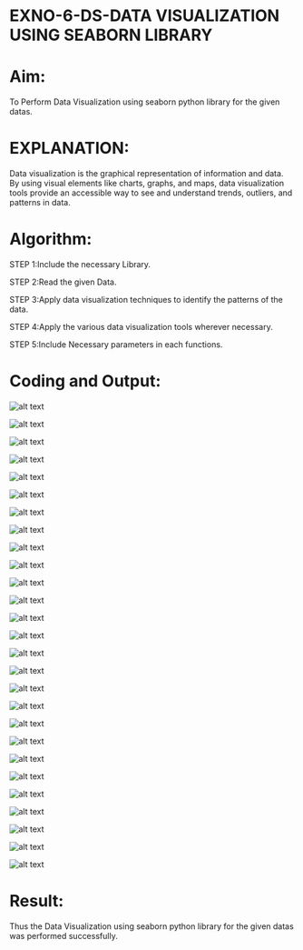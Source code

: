 # EXNO-6-DS-DATA VISUALIZATION USING SEABORN LIBRARY

# Aim:
  To Perform Data Visualization using seaborn python library for the given datas.

# EXPLANATION:
Data visualization is the graphical representation of information and data. By using visual elements like charts, graphs, and maps, data visualization tools provide an accessible way to see and understand trends, outliers, and patterns in data.

# Algorithm:
STEP 1:Include the necessary Library.

STEP 2:Read the given Data.

STEP 3:Apply data visualization techniques to identify the patterns of the data.

STEP 4:Apply the various data visualization tools wherever necessary.

STEP 5:Include Necessary parameters in each functions.

# Coding and Output:

 ![alt text](<Screenshot 2025-05-07 155028.png>)

![alt text](<Screenshot 2025-05-07 155038.png>)

![alt text](<Screenshot 2025-05-07 155047.png>)

![alt text](<Screenshot 2025-05-07 155107.png>)

![alt text](<Screenshot 2025-05-07 155146.png>)

![alt text](<Screenshot 2025-05-07 155155.png>)

![alt text](<Screenshot 2025-05-07 155204.png>)

![alt text](<Screenshot 2025-05-07 155211.png>)

![alt text](<Screenshot 2025-05-07 155220.png>)

![alt text](<Screenshot 2025-05-07 155229.png>)

![alt text](<Screenshot 2025-05-07 155236.png>)

![alt text](<Screenshot 2025-05-07 155241.png>)

![alt text](<Screenshot 2025-05-07 155247.png>)

![alt text](<Screenshot 2025-05-07 155252.png>)

![alt text](<Screenshot 2025-05-07 155258.png>)

![alt text](<Screenshot 2025-05-07 155306.png>)

![alt text](<Screenshot 2025-05-07 155313.png>)

![alt text](<Screenshot 2025-05-07 155320.png>)

![alt text](<Screenshot 2025-05-07 155327.png>)

![alt text](<Screenshot 2025-05-07 155335.png>)

![alt text](<Screenshot 2025-05-07 155342.png>)

![alt text](<Screenshot 2025-05-07 155348.png>)

![alt text](<Screenshot 2025-05-07 155353.png>)

![alt text](<Screenshot 2025-05-07 155400.png>)

![alt text](<Screenshot 2025-05-07 155406.png>)

![alt text](<Screenshot 2025-05-07 155414.png>)

![alt text](<Screenshot 2025-05-07 155420.png>)

# Result:
  Thus the Data Visualization using seaborn python library for the given datas was performed successfully.
